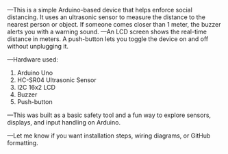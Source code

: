 —This is a simple Arduino-based device that helps enforce social distancing. It uses an ultrasonic sensor to measure the distance to the nearest person or object. If someone comes closer than 1 meter, the buzzer alerts you with a warning sound.
—An LCD screen shows the real-time distance in meters. A push-button lets you toggle the device on and off without unplugging it.

—Hardware used:

1. Arduino Uno
2. HC-SR04 Ultrasonic Sensor
3. I2C 16x2 LCD
4. Buzzer
5. Push-button

—This was built as a basic safety tool and a fun way to explore sensors, displays, and input handling on Arduino.

—Let me know if you want installation steps, wiring diagrams, or GitHub formatting.
